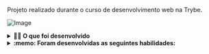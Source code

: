 Projeto realizado durante o curso de desenvolvimento web na Trybe.

![Image](images/Grava%C3%A7%C3%A3o%20de%20tela%20de%2012-03-2023%2011_28_05%20(2).gif)

<details>
  <summary><strong>👨‍💻 O que foi desenvolvido</strong></summary><br />

    Foi desenvolvida uma palicação capaz de reproduzir várias músicas das mais variadas bandas e artistas. Essa aplicação será capaz de:

        * Fazer login;
        * Pesquisar por uma banda ou artista;
        * Listar os álbuns disponíveis dessa banda ou artista;
        * Visualizar as músicas de um álbum selecionado;
        * Reproduzir uma prévia das músicas deste álbum;
        * Favoritar e desfavoritar músicas;
</details>
<details>
  <summary><strong>:memo: Foram desenvolvidas as seguintes habilidades:</strong></summary><br />

  * Fazer requisições e consumir dados vindos de uma API;

  * Utilizar os ciclos de vida de um componente React;

  * Utilizar a função setState de forma a garantir que um determinado código só é executado após o estado ser atualizado;
  
  * Criar componentes de classe em React;

  * Utilizar o componente BrowserRouter corretamente;

  * Criar rotas, mapeando o caminho da URL com o componente correspondente, via Route;

  * Utilizar o Switch do React Router;
  
  * Criar links de navegação na aplicação com o componente Link;
</details>
